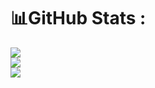 # 📊GitHub Stats :
![](https://github-readme-stats.vercel.app/api?username=tungisdab&theme=radical&hide_border=false&include_all_commits=false&count_private=false)<br/>
![](https://github-readme-streak-stats.herokuapp.com/?user=tungisdab&theme=radical&hide_border=false)<br/>
![](https://github-readme-stats.vercel.app/api/top-langs/?username=tungisdab&theme=radical&hide_border=false&include_all_commits=false&count_private=false&layout=compact)
